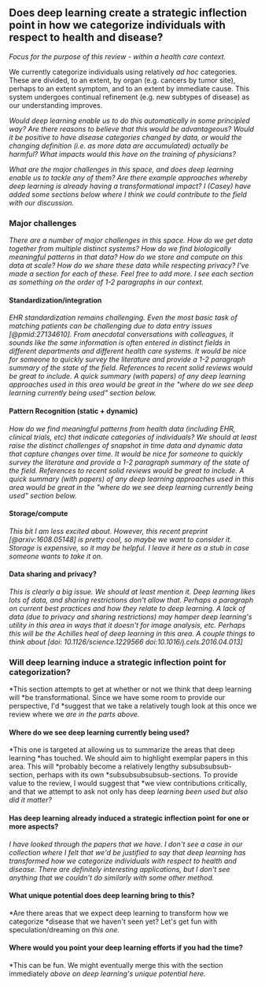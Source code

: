 ## Does deep learning create a strategic inflection point in how we categorize individuals with respect to health and disease?

*Focus for the purpose of this review - within a health care context.*

We currently categorize individuals using relatively *ad hoc* categories. These
are divided, to an extent, by organ (e.g. cancers by tumor site), perhaps to an
extent symptom, and to an extent by immediate cause. This system undergoes
continual refinement (e.g. new subtypes of disease) as our understanding
improves.

*Would deep learning enable us to do this automatically in some principled way?
Are there reasons to believe that this would be advantageous? Would it be
positive to have disease categories changed by data, or would the changing
definition (i.e. as more data are accumulated) actually be harmful? What impacts
would this have on the training of physicians?*

*What are the major challenges in this space, and does deep learning enable us to
tackle any of them? Are there example approaches whereby deep learning is
already having a transformational impact? I (Casey) have added some sections
below where I think we could contribute to the field with our discussion.*

### Major challenges

*There are a number of major challenges in this space. How do we get data
together from multiple distinct systems? How do we find biologically meaningful
patterns in that data? How do we store and compute on this data at scale? How do
we share these data while respecting privacy? I've made a section for each of
these. Feel free to add more. I see each section as something on the order of
1-2 paragraphs in our context.*

#### Standardization/integration

*EHR standardization remains challenging. Even the most basic task of matching
patients can be challenging due to data entry issues [@pmid:27134610]. From
anecdotal conversations with colleagues, it sounds like the same information is
often entered in distinct fields in different departments and different health
care systems. It would be nice for someone to quickly survey the literature and
provide a 1-2 paragraph summary of the state of the field. References to recent
solid reviews would be great to include. A quick summary (with papers) of any
deep learning approaches used in this area would be great in the "where do we
see deep learning currently being used" section below.*

#### Pattern Recognition (static + dynamic)

*How do we find meaningful patterns from health data (including EHR, clinical
trials, etc) that indicate categories of individuals? We should at least raise
the distinct challenges of snapshot in time data and dynamic data that capture
changes over time. It would be nice for someone to quickly survey the literature
and provide a 1-2 paragraph summary of the state of the field. References to
recent solid reviews would be great to include. A quick summary (with papers) of
any deep learning approaches used in this area would be great in the "where do
we see deep learning currently being used" section below.*

#### Storage/compute

*This bit I am less excited about. However, this recent preprint
[@arxiv:1608.05148] is pretty cool, so maybe we want to consider it. Storage is
expensive, so it may be helpful. I leave it here as a stub in case someone wants
to take it on.*

#### Data sharing and privacy?

*This is clearly a big issue. We should at least mention it. Deep learning likes
lots of data, and sharing restrictions don't allow that. Perhaps a paragraph on
current best practices and how they relate to deep learning. A lack of data (due
to privacy and sharing restrictions) may hamper deep learning's utility in this
area in ways that it doesn't for image analysis, etc. Perhaps this will be the
Achilles heal of deep learning in this area. A couple things to think about
[doi: 10.1126/science.1229566 doi:10.1016/j.cels.2016.04.013]*

### Will deep learning induce a strategic inflection point for categorization?

*This section attempts to get at whether or not we think that deep learning will
*be transformational. Since we have some room to provide our perspective, I'd
*suggest that we take a relatively tough look at this once we review where we
*are in the parts above.*

#### Where do we see deep learning currently being used?

*This one is targeted at allowing us to summarize the areas that deep learning
*has touched. We should aim to highlight exemplar papers in this area. This will
*probably become a relatively lengthy subsubsubsub-section, perhaps with its own
*subsubsubsubsub-sections. To provide value to the review, I would suggest that
*we view contributions critically, and that we attempt to ask not only has deep
*learning been used but also did it matter?*

#### Has deep learning already induced a strategic inflection point for one or more aspects?

*I have looked through the papers that we have. I don't see a case in our
collection where I felt that we'd be justified to say that deep learning has
transformed how we categorize individuals with respect to health and disease.
There are definitely interesting applications, but I don't see anything that we
couldn't do similarly with some other method.*

#### What unique potential does deep learning bring to this?

*Are there areas that we expect deep learning to transform how we categorize
*disease that we haven't seen yet? Let's get fun with speculation/dreaming on
*this one.*

#### Where would you point your deep learning efforts if you had the time?

*This can be fun. We might eventually merge this with the section immediately
*above on deep learning's unique potential here.*
